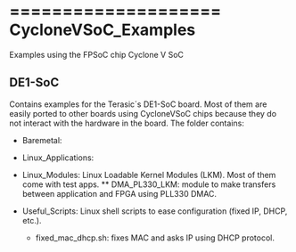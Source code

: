 ====================
CycloneVSoC_Examples
====================
Examples using the FPSoC chip Cyclone V SoC

DE1-SoC
-------
Contains examples for the Terasic´s DE1-SoC board. Most of them are easily ported to other boards using CycloneVSoC chips because they do not interact with the hardware in the board. The folder contains:

* Baremetal:

* Linux_Applications:

* Linux_Modules: Linux Loadable Kernel Modules (LKM). Most of them come with test apps.
** DMA_PL330_LKM: module to make transfers between application and FPGA using PLL330 DMAC.

* Useful_Scripts: Linux shell scripts to ease configuration (fixed IP, DHCP, etc.).
	* fixed_mac_dhcp.sh: fixes MAC and asks IP using DHCP protocol.
